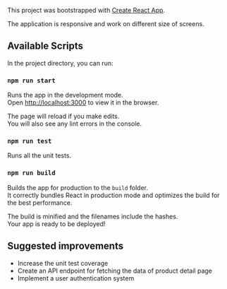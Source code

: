 This project was bootstrapped with [Create React App](https://github.com/facebook/create-react-app).

The application is responsive and work on different size of screens. 

## Available Scripts
In the project directory, you can run:

### `npm run start`

Runs the app in the development mode.<br />
Open [http://localhost:3000](http://localhost:3000) to view it in the browser.

The page will reload if you make edits.<br />
You will also see any lint errors in the console.

### `npm run test`

Runs all the unit tests.

### `npm run build`

Builds the app for production to the `build` folder.<br />
It correctly bundles React in production mode and optimizes the build for the best performance.

The build is minified and the filenames include the hashes.<br />
Your app is ready to be deployed!


## Suggested improvements
- Increase the unit test coverage
- Create an API endpoint for fetching the data of product detail page
- Implement a user authentication system
